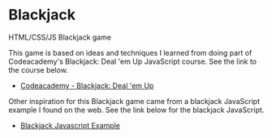 Blackjack
=========

HTML/CSS/JS Blackjack game

This game is based on ideas and techniques I learned from doing part of Codeacademy's Blackjack: Deal 'em Up JavaScript course. See the link to the course below.

- [Codeacademy - Blackjack: Deal 'em Up](http://www.codecademy.com/courses/blackjack-part-1)

Other inspiration for this Blackjack game came from a blackjack JavaScript example I found on the web. See the link below for the blackjack JavaScript.

- [Blackjack Javascript Example](http://tyson1.com/professional/blackjack/default.html)
